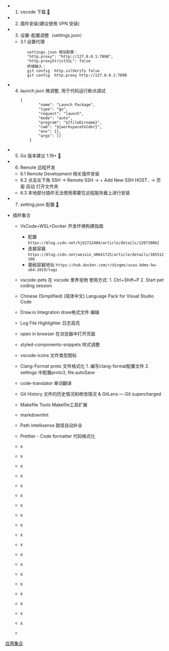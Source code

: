 - 1. vscode 下载 [🔗](https://code.visualstudio.com/Download)

- 2. 插件安装(建议使用 VPN 安装)

- 3. 设置-配置调整（settings.json）

  - 3.1 设置代理
    ```
       settings.json 增加配置：
       "http.proxy": "http://127.0.0.1:7890",
       "http.proxyStrictSSL": false
       终端输入：
       git config  http.sslVerify false
       git config  http.proxy http://127.0.0.1:7890
    ```

- 4. launch.json 微调整, 用于代码运行断点调试
     ```
     {
             "name": "Launch Package",
             "type": "go",
             "request": "launch",
             "mode": "auto",
             "program": "${fileDirname}",
             "cwd": "${workspaceFolder}",
             "env": {},
             "args": []
         }
     ```
- 5. Go 版本建议 1.19+ [🔗](https://golang.google.cn/dl/)

- 6. Remote 远程开发
  - 6.1 Remote Development 相关插件安装
  - 6.2 点击左下角 SSH -> Remote SSH -> + Add New SSH HOST.. -> 页面 启动 打开文件夹
  - 6.3 本地部分插件无法使用需要在远程服务器上进行安装
 
- 7. setting.json 配置 [🔗](./setting.json)
- 插件集合
  - VsCode+WSL+Docker 开发环境构建指南
    -  配置
        ``` https://blog.csdn.net/hjb2722404/article/details/120738062 ```
    -  连接容器
       ``` https://blog.csdn.net/weixin_40641725/article/details/105512106 ```
    -  基础容器地址
       ``` https://hub.docker.com/r/dingms/ucas-bdms-hw-u64-2019/tags ```
       
  - vscode-pets 在 vscode 里养宠物  使用方式: 1. Ctrl+Shift+P 2. Start pet coding session
  - Chinese (Simplified) (简体中文) Language Pack for Visual Studio Code
  - Draw.io Integration draw格式文件 编辑
  - Log File Highlighter 日志高亮
  - open in browser 在浏览器中打开页面
  - styled-components-snippets 样式调整
  - vscode-icons 文件类型图标
  - Clang-Format proto 文件格式化 1. 编写clang-format配置文件 2. settings 中配置proto3, file.autoSave
  - code-translator 单词翻译
  - Git History 文件的历史情况和修改情况 & GitLens — Git supercharged
  - Makefile Tools Makefile工具扩展
  - markdownlint
  - Path Intellisense 路径自动补全
  - Prettier - Code formatter 代码格式化
  
  - x
  - x
  - x
  - x
  - x
  - x
  - x
  - x
  - x
  - x
  - x
  - x
  - x
  - x
  - x
  - x
  - x
  - x
  - x
  - 

     

[应用集合](../readme.md)
